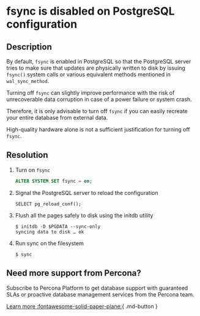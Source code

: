 # fsync is disabled on PostgreSQL configuration

## Description
By default, `fsync` is enabled in PostgreSQL so that the PostgreSQL server tries to make sure that updates are physically written to disk by issuing `fsync()` system calls or various equivalent methods mentioned in `wal_sync_method`. 

Turning off `fsync` can slightly improve performance with the risk of unrecoverable data corruption in case of a power failure or system crash. 

Therefore, it is only advisable to turn off `fsync` if you can easily recreate your entire database from external data.

High-quality hardware alone is not a sufficient justification for turning off `fsync`.

## Resolution

1. Turn on `fsync`

    ```sql
    ALTER SYSTEM SET fsync = on;
    ```

2. Signal the PostgreSQL server to reload the configuration
    
    ```
    SELECT pg_reload_conf();
    ```

3. Flush all the pages safely to disk using the initdb utility
    
    ```
    $ initdb -D $PGDATA --sync-only
    syncing data to disk … ok
    ```

4. Run sync on the filesystem
    
    ```
    $ sync
    ```
 
## Need more support from Percona?
Subscribe to Percona Platform to get database support with guaranteed SLAs or proactive database management services from the Percona team.

[Learn more :fontawesome-solid-paper-plane:](https://per.co.na/subscribe){ .md-button }
